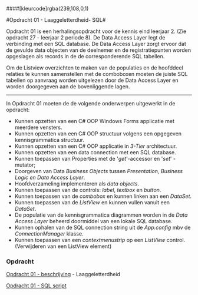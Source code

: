 ####[kleurcode]rgba(239,108,0,1)

#Opdracht 01 - Laaggeletterdheid- SQL#

Opdracht 01 is een herhalingsopdracht  voor de kennis eind leerjaar 2. (Zie opdracht 27 - leerjaar 2 periode 8). De Data Access Layer legt de verbinding met een SQL database. De Data Access Layer zorgt ervoor dat de gevulde data objecten van de deelnemer en de registratiepunten worden opgeslagen als records in de de corresponderende SQL tabellen. 

Om de Listview overzichten te maken van de populaties en de hoofddeel relaties te kunnen samenstellen met de comboboxen moeten de juiste SQL tabellen op aanvraag worden uitgelezen door de Data Access Layer en worden doorgegeven aan de bovenliggende lagen.

------

In Opdracht 01 moeten de de volgende onderwerpen uitgewerkt in de opdracht:


- Kunnen opzetten van een C# OOP Windows Forms applicatie met meerdere vensters.
- Kunnen opzetten van een C# OOP structuur volgens een opgegeven kennisgrammatica structuur.
- Kunnen opzetten van een C# OOP applicatie in *3-Tier* architectuur.
- Kunnen opzetten van een data connection met een SQL database.
- Kunnen toepassen van Properties met de '*get*'-accessor en '*set*' - mutator;
- Doorgeven van Data *Business Objects* tussen *Presentation, Business Logic en Data Access Layer*.
- Hoofdverzameling implementeren als *data objects*.
- Kunnen toepassen van de controls:  *label*, *textbox* en *button*.
- Kunnen toepassen van de *combobox* en kunnen linken aan een *DataSet*.
- Kunnen toepassen van de *ListView* en kunnen vullen vanuit een *DataSet*.
- De populatie van de kennisgrammatica  diagrammen worden in de *Data Access Layer* beheerd doormiddel van een lokale SQL database.
- Kunnen ophalen van de SQL connection string uit de *App.config* mbv de *ConnectionManager* klasse.
- Kunnen toepassen van een *contextmenustrip* op een *ListView* control. (Verwijderen van een ListView element)


### Opdracht

[Opdracht 01 - beschrijving](https://elo.kw1c.nl/CMS/Studie/811%20ICT-Academie/811%20VakkenInhoud/%5BB.07%20CSh%5D%20C%20Sharp/25187%20%C2%A0%20Applicatie-%20en%20mediaontwikkelaar/Periode%2009/Productie/02.%20Opdrachten/01_WinFormsLaaggeletterdheid.xlsx) - Laaggeletterdheid

[Opdracht 01 - SQL script](https://elo.kw1c.nl/CMS/Studie/811%20ICT-Academie/811%20VakkenInhoud/%5BB.07%20CSh%5D%20C%20Sharp/25187%20%C2%A0%20Applicatie-%20en%20mediaontwikkelaar/Periode%2009/Productie/03.%20Scripts/Laaggeletterheid.sql)

